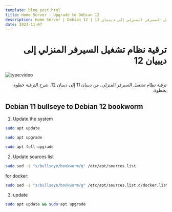 ```yaml
---
template: blog_post.html
title: Home Server - Upgrade to Debian 12
description: Home Server | Debian 12 | ترقية نظام تشغيل السيرفر المنزلي إلى ديبيان 12
date: 2023-11-07
---
```


# <div dir="rtl">ترقية نظام تشغيل السيرفر المنزلي إلى ديبيان 12</div>

![type:video](https://www.youtube.com/embed/00000)

<div dir="rtl">
ترقية نظام تشغيل السيرفر المنزلي، من ديبيان 11 إلى ديبيان 12.
شرح الترقية خطوة بخطوة.
</div>

<p hidden>#more</p>

## Debian 11 bullseye to Debian 12 bookworm

1. Update the system

```sh
sudo apt update
```

```sh
sudo apt upgrade
```

```sh
sudo apt full-upgrade
```

2. Update sources list

```sh
sudo sed -i "s/bullseye/bookworm/g" /etc/apt/sources.list
```

for docker:

```sh
sudo sed -i "s/bullseye/bookworm/g" /etc/apt/sources.list.d/docker.list
```

3. update

```sh
sudo apt update && sudo apt upgrade
```